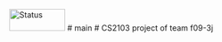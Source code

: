 
<img src="https://travis-ci.org/cs2103aug2015-f09-3j/main.svg?branch=master" alt="Status" height="40" width="100">
# main
# CS2103 project of team f09-3j 
